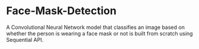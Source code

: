 # Face-Mask-Detection
A Convolutional Neural Network model that classifies an image based on whether the person is wearing a face mask or not is built from scratch using Sequential API.

